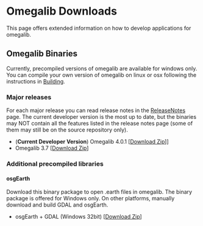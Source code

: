 # Omegalib Downloads #
This page offers extended information on how to develop applications for omegalib.

## Omegalib Binaries ##
Currently, precompiled versions of omegalib are available for windows only. You can compile your own version of omegalib on linux or osx following the instructions in [Building](Building.md).

### Major releases ###
For each major release you can read release notes in the [ReleaseNotes](ReleaseNotes.md) page.
The current developer version is the most up to date, but the binaries may NOT contain all the features listed in the release notes page (some of them may still be on the source repository only).
  * (**Current Developer Version**) Omegalib 4.0.1 [[Download Zip](https://www.dropbox.com/s/aelxq9p5ofo5xgu/win32-v4.0.zip)]]
  * Omegalib 3.7 [[Download Zip](https://dl.dropboxusercontent.com/shz/3j65w5bek4mplne/Nvl5q4zsBw/win32-v3.7?token_hash=AAFyZTVXHy1D0bw5VoPXKsX65iWBlgneP7eGMx5QG16S7w&top_level_offset=9)]

### Additional precompiled libraries ###
#### osgEarth ####
Download this binary package to open .earth files in omegalib. The binary package is offered for Windows only. On other platforms, manually download and build GDAL and osgEarth.
  * osgEarth + GDAL (Windows 32bit) [[Download Zip](https://dl.dropbox.com/shz/tkp9j5rmb7f0pvu/ntz_6dW2C4/osgEarth-win32?token_hash=AAGQ6Ez1UOs5FrImDm7E7XtgZN0r2tP1JyMSvBqxnQwgbQ&top_level_offset=9)]